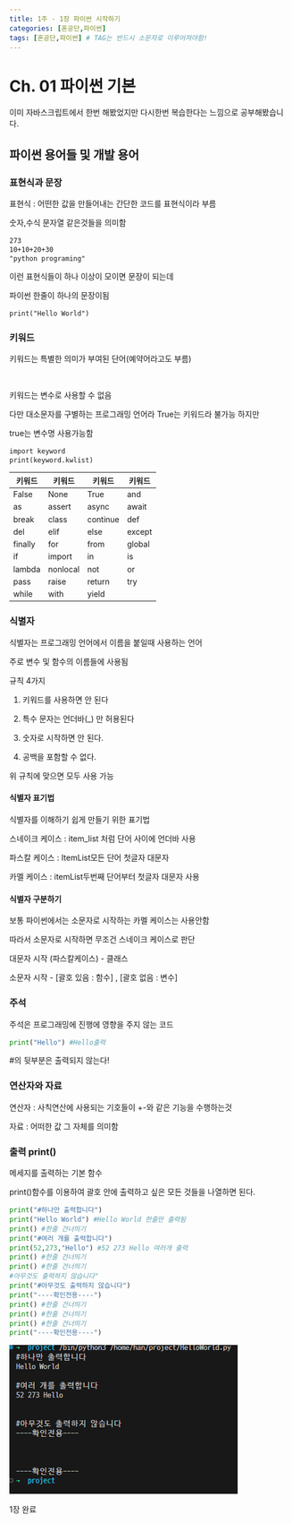 ```yaml
---
title: 1주 - 1장 파이썬 시작하기
categories: [혼공단,파이썬]
tags: [혼공단,파이썬] # TAG는 반드시 소문자로 이루어져야함!
---
```


# Ch. 01 파이썬 기본

이미 자바스크립트에서 한번 해봤었지만 다시한번 복습한다는 느낌으로 공부해봤습니다.

## 파이썬 용어들 및 개발 용어

### 표현식과 문장

표현식 : 어떤한 값을 만들어내는 간단한 코드를 표현식이라 부름

숫자,수식 문자열 같은것들을 의미함

```
273
10+10+20+30
"python programing"
```

이런 표현식들이 하나 이상이 모이면 문장이 되는데 

파이썬 한줄이 하나의 문장이됨

```
print("Hello World")
```

### 키워드

키워드는 특별한 의미가 부여된 단어(예약어라고도 부름)

![]()

키워드는 변수로 사용할 수 없음

다만 대소문자를 구별하는 프로그래밍 언어라  True는 키워드라 불가능 하지만

true는 변수명 사용가능함

```
import keyword
print(keyword.kwlist)
```

| **키워드** | **키워드**  | **키워드**  | **키워드** |
| ------- | -------- | -------- | ------- |
| False   | None     | True     | and     |
| as      | assert   | async    | await   |
| break   | class    | continue | def     |
| del     | elif     | else     | except  |
| finally | for      | from     | global  |
| if      | import   | in       | is      |
| lambda  | nonlocal | not      | or      |
| pass    | raise    | return   | try     |
| while   | with     | yield    |         |

### 식별자

식별자는 프로그래밍 언어에서 이름을 붙일때 사용하는 언어

주로 변수 및 함수의 이름들에 사용됨

규칙 4가지 

1. 키워드를 사용하면 안 된다

2. 특수 문자는 언더바(_) 만 허용된다

3. 숫자로 시작하면 안 된다.

4. 공백을 포함할 수 없다.

위 규칙에 맞으면 모두 사용 가능

#### 식별자 표기법

식별자를 이해하기 쉽게 만들기 위한 표기법

스네이크 케이스 : item_list 처럼 단어 사이에 언더바 사용

파스칼 케이스 : ItemList모든 단어 첫글자 대문자

카멜 케이스 : itemList두번째 단어부터 첫글자 대문자 사용

#### 식별자 구분하기

보통 파이썬에서는 소문자로 시작하는 카멜 케이스는 사용안함

따라서 소문자로 시작하면 무조건 스네이크 케이스로 판단

대문자 시작 (파스칼케이스) - 클래스

소문자 시작 - [괄호 있음 : 함수] , [괄호 없음 : 변수]

### 주석

주석은 프로그래밍에 진행에 영향을 주지 않는 코드

```python
print("Hello") #Hello출력 
```

 #의 뒷부분은 출력되지 않는다!

### 연산자와 자료

연산자 : 사칙연산에 사용되는 기호들이 +-와 같은 기능을 수행하는것

자료 : 어떠한 값 그 자체를 의미함

### 출력 print()

메세지를 출력하는 기본 함수

print()함수를 이용하여 괄호 안에 출력하고 싶은 모든 것들을 나열하면 된다.

```python
print("#하나만 출력합니다")
print("Hello World") #Hello World 한줄만 출력됨
print() #한줄 건너띄기
print("#여러 개를 출력합니다")
print(52,273,"Hello") #52 273 Hello 여러개 출력
print() #한줄 건너띄기
print() #한줄 건너띄기
#아무것도 출력하지 않습니다"
print("#아무것도 출력하지 않습니다")
print("----확인전용----")
print() #한줄 건너띄기
print() #한줄 건너띄기
print() #한줄 건너띄기
print("----확인전용----")
```

![](..\assets\img\post\혼공단\파이썬\2일차\파이썬%20결과%20확인1.png)

1장 완료
